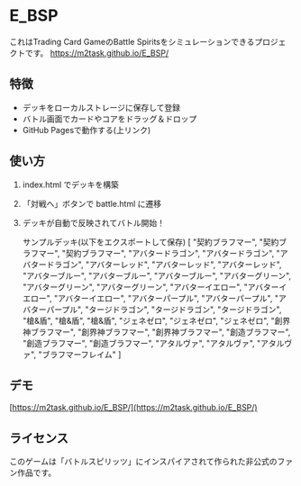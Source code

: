 # E_BSP

これはTrading Card GameのBattle Spiritsをシミュレーションできるプロジェクトです。
https://m2task.github.io/E_BSP/
## 特徴
- デッキをローカルストレージに保存して登録
- バトル画面でカードやコアをドラッグ＆ドロップ
- GitHub Pagesで動作する(上リンク)

## 使い方
1. index.html でデッキを構築
2. 「対戦へ」ボタンで battle.html に遷移
3. デッキが自動で反映されてバトル開始！

   サンプルデッキ(以下をエクスポートして保存)
[
  "契約ブラフマー",
  "契約ブラフマー",
  "契約ブラフマー",
  "アバタードラゴン",
  "アバタードラゴン",
  "アバタードラゴン",
  "アバターレッド",
  "アバターレッド",
  "アバターレッド",
  "アバターブルー",
  "アバターブルー",
  "アバターブルー",
  "アバターグリーン",
  "アバターグリーン",
  "アバターグリーン",
  "アバターイエロー",
  "アバターイエロー",
  "アバターイエロー",
  "アバターパープル",
  "アバターパープル",
  "アバターパープル",
  "タージドラゴン",
  "タージドラゴン",
  "タージドラゴン",
  "槍&盾",
  "槍&盾",
  "槍&盾",
  "ジェネゼロ",
  "ジェネゼロ",
  "ジェネゼロ",
  "創界神ブラフマー",
  "創界神ブラフマー",
  "創界神ブラフマー",
  "創造ブラフマー",
  "創造ブラフマー",
  "創造ブラフマー",
  "アタルヴァ",
  "アタルヴァ",
  "アタルヴァ",
  "ブラフマーフレイム"
]


## デモ
[https://m2task.github.io/E_BSP/](https://m2task.github.io/E_BSP/)

## ライセンス
このゲームは「バトルスピリッツ」にインスパイアされて作られた非公式のファン作品です。
